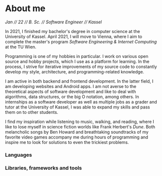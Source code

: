 # About me

*Jan // 22 // B. Sc. // Software Engineer // Kassel*

In 2021, I finished my bachelor's degree in computer science at the University of Kassel.
April 2021, I will move to Vienna, where I aim to complete the master's program *Software Engineering & Internet Computing* at the TU Wien.

Programming is one of my hobbies in particular.
I work on various open source and hobby projects, which I use as a platform for learning.
In the process, I strive for iterative improvements of my source code to constantly develop my style, architecture, and programming-related knowledge.

I am active in both backend and frontend development.
In the latter field, I am developing websites and Android apps.
I am not averse to the theoretical aspects of software development and like to deal with algorithms, data structures, or the big O notation, among others.
In internships as a software developer as well as multiple jobs as a grader and tutor at the University of Kassel, I was able to expand my skills and pass them on to other students.

I find my inspiration while listening to music, walking, and reading, where I like to lose myself in science fiction worlds like Frank Herbert's *Dune*.
Both melancholic songs by Ben Howard and breathtaking soundtracks of my favorite video games accompany me during hours of programming and inspire me to look for solutions to even the trickiest problems.

### Languages
<language-list class="mt-4 mb-4"></language-list>

### Libraries, frameworks and tools
<software-list class="mt-4 mb-4"></software-list>
